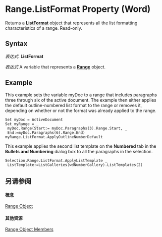 
# Range.ListFormat Property (Word)

Returns a  **[ListFormat](74773fd6-b713-34d4-b7be-f543c983008d.md)** object that represents all the list formatting characteristics of a range. Read-only.


## Syntax

 _表达式_. **ListFormat**

 _表达式_ A variable that represents a **[Range](15a7a1c4-5f3f-5b6e-60e9-29688de3f274.md)** object.


## Example

This example sets the variable myDoc to a range that includes paragraphs three through six of the active document. The example then either applies the default outline-numbered list format to the range or removes it, depending on whether or not the format was already applied to the range.


```
Set myDoc = ActiveDocument 
Set myRange = _ 
 myDoc.Range(Start:= myDoc.Paragraphs(3).Range.Start, _ 
 End:=myDoc.Paragraphs(6).Range.End) 
myRange.ListFormat.ApplyOutlineNumberDefault
```

This example applies the second list template on the  **Numbered** tab in the **Bullets and Numbering** dialog box to all the paragraphs in the selection.




```
Selection.Range.ListFormat.ApplyListTemplate _ 
 ListTemplate:=ListGalleries(wdNumberGallery).ListTemplates(2)
```


## 另请参阅


#### 概念


[Range Object](15a7a1c4-5f3f-5b6e-60e9-29688de3f274.md)
#### 其他资源


[Range Object Members](http://msdn.microsoft.com/library/3c4a36d9-2a80-5aaf-827b-275a52bfa193%28Office.15%29.aspx)